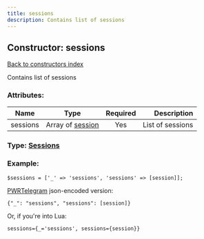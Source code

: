 ```yaml
---
title: sessions
description: Contains list of sessions
---
```

## Constructor: sessions  
[Back to constructors index](index.md)



Contains list of sessions

### Attributes:

| Name     |    Type       | Required | Description |
|----------|:-------------:|:--------:|------------:|
|sessions|Array of [session](../constructors/session.md) | Yes|List of sessions|



### Type: [Sessions](../types/Sessions.md)


### Example:

```
$sessions = ['_' => 'sessions', 'sessions' => [session]];
```  

[PWRTelegram](https://pwrtelegram.xyz) json-encoded version:

```
{"_": "sessions", "sessions": [session]}
```


Or, if you're into Lua:  


```
sessions={_='sessions', sessions={session}}

```


